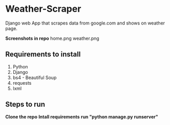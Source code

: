 # Weather-Scraper

Django web App that scrapes data from google.com and shows on weather page.

 **Screenshots in repo**
  home.png 
  weather.png 
 
## Requirements to install
1) Python
2) Django
3) bs4 - Beautiful Soup
4) requests
5) lxml

## Steps to run

**Clone the repo**
**Intall requirements**
**run "python manage.py runserver"**
